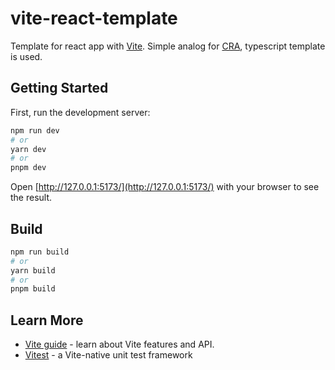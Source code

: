 # vite-react-template

Template for react app with [Vite](https://vitejs.dev/). Simple analog for [CRA](https://create-react-app.dev/), typescript template is used.


## Getting Started

First, run the development server:

```bash
npm run dev
# or
yarn dev
# or
pnpm dev
```

Open [http://127.0.0.1:5173/](http://127.0.0.1:5173/) with your browser to see the result.

## Build

```bash
npm run build
# or
yarn build
# or
pnpm build
```

## Learn More

- [Vite guide](https://vitejs.dev/guide/) - learn about Vite features and API.
- [Vitest](https://vitest.dev/) - a Vite-native unit test framework
